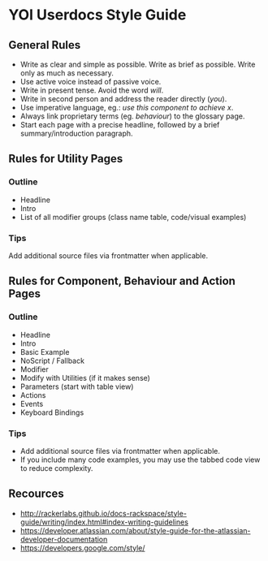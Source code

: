 # YOI Userdocs Style Guide

## General Rules

- Write as clear and simple as possible. Write as brief as possible. Write only as much as necessary.
- Use active voice instead of passive voice.
- Write in present tense. Avoid the word *will*.
- Write in second person and address the reader directly (*you*).
- Use imperative language, eg.: *use this component to achieve x*.
- Always link proprietary terms (eg. *behaviour*) to the glossary page.
- Start each page with a precise headline, followed by a brief summary/introduction paragraph.

## Rules for Utility Pages

### Outline

- Headline
- Intro
- List of all modifier groups (class name table, code/visual examples)

### Tips

Add additional source files via frontmatter when applicable.

## Rules for Component, Behaviour and Action Pages

### Outline

- Headline
- Intro
- Basic Example
- NoScript / Fallback
- Modifier
- Modify with Utilities (if it makes sense)
- Parameters (start with table view)
- Actions
- Events
- Keyboard Bindings

### Tips

- Add additional source files via frontmatter when applicable.
- If you include many code examples, you may use the tabbed code view to reduce complexity.

## Recources

- http://rackerlabs.github.io/docs-rackspace/style-guide/writing/index.html#index-writing-guidelines
- https://developer.atlassian.com/about/style-guide-for-the-atlassian-developer-documentation
- https://developers.google.com/style/